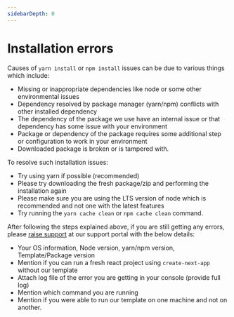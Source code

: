 ```yaml
---
sidebarDepth: 0
---
```


# Installation errors

Causes of `yarn install` or `npm install` issues can be due to various things which include:

- Missing or inappropriate dependencies like node or some other environmental issues
- Dependency resolved by package manager (yarn/npm) conflicts with other installed dependency
- The dependency of the package we use have an internal issue or that dependency has some issue with your environment
- Package or dependency of the package requires some additional step or configuration to work in your environment
- Downloaded package is broken or is tampered with.

To resolve such installation issues:

- Try using yarn if possible (recommended)
- Please try downloading the fresh package/zip and performing the installation again
- Please make sure you are using the LTS version of node which is recommended and not one with the latest features
- Try running the `yarn cache clean` or `npm cache clean` command.

After following the steps explained above, if you are still getting any errors, please [raise support](/guide/overview/support.md) at our support portal with the below details:

- Your OS information, Node version, yarn/npm version, Template/Package version
- Mention if you can run a fresh react project using `create-next-app` without our template
- Attach log file of the error you are getting in your console (provide full log)
- Mention which command you are running
- Mention if you were able to run our template on one machine and not on another.
